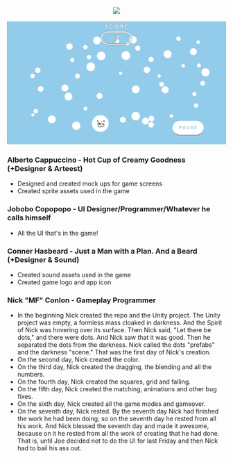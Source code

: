 <p align="center"><img src ="https://github.com/JosephCoppola/IGM450-Project3/raw/develop/Assets/Sprites/Menu/Logo.png" /></p>

<p align="center"><img src ="https://github.com/nolnocn/IGM450-Project2/raw/master/Assets/bbss.png" /></p>


### Alberto Cappuccino - Hot Cup of Creamy Goodness (+Designer & Arteest)
* Designed and created mock ups for game screens
* Created sprite assets used in the game

### Jobobo Copopopo - UI Designer/Programmer/Whatever he calls himself
* All the UI that's in the game!

### Conner Hasbeard - Just a Man with a Plan. And a Beard (+Designer & Sound)
* Created sound assets used in the game
* Created game logo and app icon

### Nick "MF" Conlon - Gameplay Programmer
* In the beginning Nick created the repo and the Unity project. The Unity project was empty, a formless mass cloaked in darkness. And the Spirit of Nick was hovering over its surface. Then Nick said, "Let there be dots," and there were dots. And Nick saw that it was good. Then he separated the dots from the darkness. Nick called the dots "prefabs" and the darkness "scene." That was the first day of Nick's creation.
* On the second day, Nick created the color.
* On the third day, Nick created the dragging, the blending and all the numbers.
* On the fourth day, Nick created the squares, grid and falling.
* On the fifth day, Nick created the matching, animations and other bug fixes.
* On the sixth day, Nick created all the game modes and gameover.
* On the seventh day, Nick rested. By the seventh day Nick had finished the work he had been doing; so on the seventh day he rested from all his work. And Nick blessed the seventh day and made it awesome, because on it he rested from all the work of creating that he had done. That is, until Joe decided not to do the UI for last Friday and then Nick had to bail his ass out.

